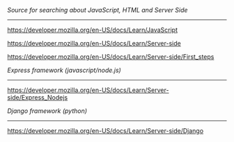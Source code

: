*Source for searching about JavaScript, HTML and Server Side*
------ --- --------- ----- ----------- ---- --- ------ ----

https://developer.mozilla.org/en-US/docs/Learn/JavaScript

https://developer.mozilla.org/en-US/docs/Learn/Server-side

https://developer.mozilla.org/en-US/docs/Learn/Server-side/First_steps



*Express framework (javascript/node.js)*
------- --------- --------------------

https://developer.mozilla.org/en-US/docs/Learn/Server-side/Express_Nodejs



*Django framework (python)*
------ --------- --------

https://developer.mozilla.org/en-US/docs/Learn/Server-side/Django
